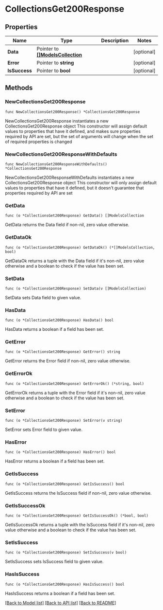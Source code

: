 # CollectionsGet200Response

## Properties

Name | Type | Description | Notes
------------ | ------------- | ------------- | -------------
**Data** | Pointer to [**[]ModelsCollection**](ModelsCollection.md) |  | [optional] 
**Error** | Pointer to **string** |  | [optional] 
**IsSuccess** | Pointer to **bool** |  | [optional] 

## Methods

### NewCollectionsGet200Response

`func NewCollectionsGet200Response() *CollectionsGet200Response`

NewCollectionsGet200Response instantiates a new CollectionsGet200Response object
This constructor will assign default values to properties that have it defined,
and makes sure properties required by API are set, but the set of arguments
will change when the set of required properties is changed

### NewCollectionsGet200ResponseWithDefaults

`func NewCollectionsGet200ResponseWithDefaults() *CollectionsGet200Response`

NewCollectionsGet200ResponseWithDefaults instantiates a new CollectionsGet200Response object
This constructor will only assign default values to properties that have it defined,
but it doesn't guarantee that properties required by API are set

### GetData

`func (o *CollectionsGet200Response) GetData() []ModelsCollection`

GetData returns the Data field if non-nil, zero value otherwise.

### GetDataOk

`func (o *CollectionsGet200Response) GetDataOk() (*[]ModelsCollection, bool)`

GetDataOk returns a tuple with the Data field if it's non-nil, zero value otherwise
and a boolean to check if the value has been set.

### SetData

`func (o *CollectionsGet200Response) SetData(v []ModelsCollection)`

SetData sets Data field to given value.

### HasData

`func (o *CollectionsGet200Response) HasData() bool`

HasData returns a boolean if a field has been set.

### GetError

`func (o *CollectionsGet200Response) GetError() string`

GetError returns the Error field if non-nil, zero value otherwise.

### GetErrorOk

`func (o *CollectionsGet200Response) GetErrorOk() (*string, bool)`

GetErrorOk returns a tuple with the Error field if it's non-nil, zero value otherwise
and a boolean to check if the value has been set.

### SetError

`func (o *CollectionsGet200Response) SetError(v string)`

SetError sets Error field to given value.

### HasError

`func (o *CollectionsGet200Response) HasError() bool`

HasError returns a boolean if a field has been set.

### GetIsSuccess

`func (o *CollectionsGet200Response) GetIsSuccess() bool`

GetIsSuccess returns the IsSuccess field if non-nil, zero value otherwise.

### GetIsSuccessOk

`func (o *CollectionsGet200Response) GetIsSuccessOk() (*bool, bool)`

GetIsSuccessOk returns a tuple with the IsSuccess field if it's non-nil, zero value otherwise
and a boolean to check if the value has been set.

### SetIsSuccess

`func (o *CollectionsGet200Response) SetIsSuccess(v bool)`

SetIsSuccess sets IsSuccess field to given value.

### HasIsSuccess

`func (o *CollectionsGet200Response) HasIsSuccess() bool`

HasIsSuccess returns a boolean if a field has been set.


[[Back to Model list]](../README.md#documentation-for-models) [[Back to API list]](../README.md#documentation-for-api-endpoints) [[Back to README]](../README.md)


